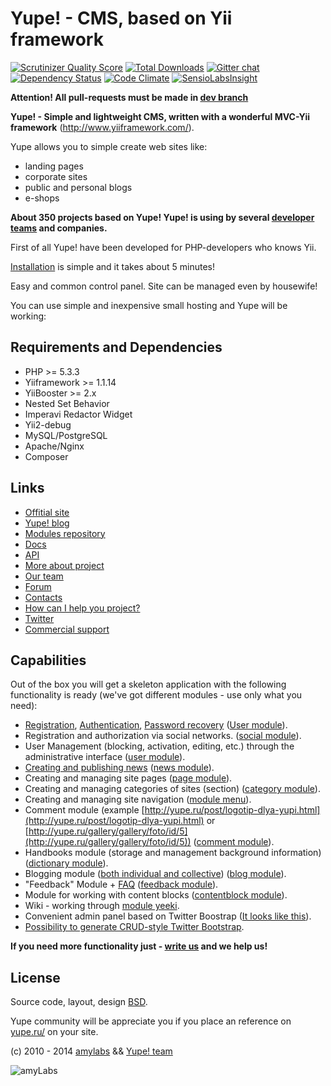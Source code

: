 Yupe! - CMS, based on Yii framework
==================================

[![Scrutinizer Quality Score](https://scrutinizer-ci.com/g/yupe/yupe/badges/quality-score.png?s=7530a908ed160af10407a051474a9064325510cc)](https://scrutinizer-ci.com/g/yupe/yupe/)
[![Total Downloads](https://poser.pugx.org/yupe/yupe/downloads.png)](https://packagist.org/packages/yupe/yupe)
[![Gitter chat](https://badges.gitter.im/yupe/yupe.png)](https://gitter.im/yupe/yupe)
[![Dependency Status](https://www.versioneye.com/user/projects/52fc8213ec1375edd50002b8/badge.png)](https://www.versioneye.com/user/projects/52fc8213ec1375edd50002b8)
[![Code Climate](https://codeclimate.com/github/yupe/yupe.png)](https://codeclimate.com/github/yupe/yupe)
[![SensioLabsInsight](https://insight.sensiolabs.com/projects/bc6a0620-0bc7-4bb8-9e80-02e586fd1b87/mini.png)](https://insight.sensiolabs.com/projects/bc6a0620-0bc7-4bb8-9e80-02e586fd1b87)

**Attention! All pull-requests must be made in [dev branch](https://github.com/yupe/yupe/tree/dev)**

**Yupe! - Simple and lightweight CMS, written with a wonderful MVC-Yii framework** (http://www.yiiframework.com/).

Yupe allows you to simple create web sites like:

* landing pages
* corporate sites
* public and personal blogs
* e-shops

**About 350 projects based on Yupe! Yupe! is using by several [developer teams](http://yupe.ru/pages/friends) and companies.**

First of all Yupe! have been developed for PHP-developers who knows Yii.

[Installation](http://yupe.ru/docs/install.html) is simple and it takes about 5 minutes!

Easy and common control panel. Site can be managed even by housewife!

You can use simple and inexpensive small hosting and Yupe will be working:

Requirements and Dependencies
------------------------
* PHP >= 5.3.3
* Yiiframework >= 1.1.14
* YiiBooster >= 2.x
* Nested Set Behavior
* Imperavi Redactor Widget
* Yii2-debug
* MySQL/PostgreSQL
* Apaсhe/Nginx
* Composer

Links
------

* [Offitial site](http://yupe.ru/)
* [Yupe! blog](http://yupe.ru/blogs/yupe-mini-cms-yii)
* [Modules repository](https://github.com/yupe/yupe-ext)
* [Docs](http://yupe.ru/docs/index.html)
* [API](http://api.yupe.ru/)
* [More about project](http://yupe.ru/pages/about)
* [Our team](http://yupe.ru/docs/yupe/team.html)
* [Forum](http://yupe.ru/talk/)
* [Contacts](http://yupe.ru/contacts)
* [How can I help you project?](http://yupe.ru/docs/yupe/assistance.project.html)
* [Twitter](https://twitter.com/#!/YupeCms)
* [Commercial support](http://amylabs.ru/contact)

Capabilities
-----------

Out of the box you will get a skeleton application with the following functionality is ready
(we've got different modules - use only what you need):

* [Registration](http://yupe.ru/registration), [Authentication](http://yupe.ru/login), [Password recovery](http://yupe.ru/recovery) ([User module](https://github.com/yupe/yupe/tree/master/protected/modules/user)).
* Registration and authorization via social networks. ([social module](https://github.com/yupe/yupe/tree/master/protected/modules/social)).
* User Management (blocking, activation, editing, etc.) through the administrative interface ([user module](https://github.com/yupe/yupe/tree/master/protected/modules/user)).
* [Creating and publishing news](http://yupe.ru/story/ocherednoy-sayt-na-yupi) ([news module](https://github.com/yupe/yupe/tree/master/protected/modules/news)).
* Creating and managing site pages ([page module](https://github.com/yupe/yupe/tree/master/protected/modules/page)).
* Creating and managing categories of sites (section) ([category module](https://github.com/yupe/yupe/tree/master/protected/modules/category)).
* Creating and managing site navigation ([module menu](https://github.com/yupe/yupe/tree/master/protected/modules/menu)).
* Comment module (example [http://yupe.ru/post/logotip-dlya-yupi.html](http://yupe.ru/post/logotip-dlya-yupi.html) or [http://yupe.ru/gallery/gallery/foto/id/5](http://yupe.ru/gallery/gallery/foto/id/5)) ([comment module](https://github.com/yupe/yupe/tree/master/protected/modules/comment)).
* Handbooks module (storage and management background information) ([dictionary module](https://github.com/yupe/yupe/tree/master/protected/modules/dictionary)).
* Blogging module ([both individual and collective](http://yupe.ru/blog/yupe-mini-cms-yii)) ([blog module](https://github.com/yupe/yupe/tree/master/protected/modules/blog)).
* "Feedback" Module + [FAQ](http://yupe.ru/faq) ([feedback module](https://github.com/yupe/yupe/tree/master/protected/modules/feedback)).
* Module for working with content blocks ([contentblock module](https://github.com/yupe/yupe/tree/master/protected/modules/contentblock)).
* Wiki - working through [module yeeki](http://rmcreative.ru/blog/post/yeeki).
* Convenient admin panel based on Twitter Boostrap  ([It looks like this](http://yupe.ru/gallery/gallery/show/1)).
* [Possibility to generate CRUD-style Twitter Bootstrap](https://github.com/yupe/yupe/tree/master/protected/modules/yupe/extensions/yupe).

**If you need more functionality just - [write us](http://amylabs.ru/contact) and we help us!**

License
--------

Source code, layout, design [BSD](http://ru.wikipedia.org/wiki/%D0%9B%D0%B8%D1%86%D0%B5%D0%BD%D0%B7%D0%B8%D1%8F_BSD).

Yupe community will be appreciate you if you place an reference on [yupe.ru/](http://yupe.ru/) on your site.



(c) 2010 - 2014 [amylabs](http://amylabs.ru) && [Yupe! team](http://yupe.ru/)

![amyLabs](http://amylabs.ru/images/logo.png)